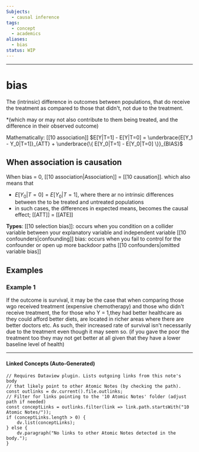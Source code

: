 ```yaml
---
Subjects:
  - causal inference
tags:
  - concept
  - academics
aliases:
  - bias
status: WIP
---
```

---
# bias 

The (intrinsic) difference in outcomes between populations, that do receive the treatment as compared to those that didn't, not due to the treatment. 

*(which may or may not also contribute to them being treated, and the difference in their observed outcome) 

Mathematically:
[[10 association]] 
$E[Y|T=1] - E[Y|T=0] = \underbrace{E[Y_1 - Y_0|T=1]}_{ATT} + \underbrace{\{ E[Y_0|T=1] - E[Y_0|T=0] \}}_{BIAS}$
## When association is causation 
When bias = 0, [[10 association|Association]] = [[10 causation]]. which also means that 
- $E[Y_0| T = 0] = E[Y_0| T =1]$, where there ar no intrinsic differences between the to be treated and untreated populations 
- in such cases, the differences in expected means, becomes the causal effect; [[ATT]] = [[ATE]]

**Types**:
[[10 selection bias]]: occurs when you condition on a collider variable between your explanatory variable and independent variable
[[10 confounders|confounding]] bias: occurs when you fail to control for the confounder or open up more backdoor paths
[[10 confounders|omitted variable bias]]


## Examples
### Example 1
 

If the outcome is survival, it may be the case that when comparing those wgo received treatment (expensive chemotherapy) and those who didn't receive treatment, the for those who Y = 1,they had better healthcare as they could afford better diets, are located in richer areas where there are better doctors etc. As such, their increased rate of survival isn't necessarily due to the treatment even though it may seem so. (if you gave the poor the treatment too they may not get better at all given that they have a lower baseline level of health)

---
#### Linked Concepts (Auto-Generated)
```dataviewjs
// Requires Dataview plugin. Lists outgoing links from this note's body
// that likely point to other Atomic Notes (by checking the path).
const outlinks = dv.current().file.outlinks;
// Filter for links pointing to the '10 Atomic Notes' folder (adjust path if needed)
const conceptLinks = outlinks.filter(link => link.path.startsWith("10 Atomic Notes/"));
if (conceptLinks.length > 0) {
    dv.list(conceptLinks);
} else {
    dv.paragraph("No links to other Atomic Notes detected in the body.");
}
```